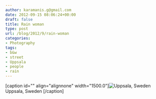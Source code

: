 ```yaml
---
author: karamanis.g@gmail.com
date: 2012-09-15 08:06:24+00:00
draft: false
title: Rain woman
type: post
url: /blog/2012/9/rain-woman
categories:
- Photography
tags:
- b&w
- street
- Uppsala
- people
- rain
---
```


[caption id="" align="alignnone" width="1500.0"]![ Uppsala, Sweden ](https://images.squarespace-cdn.com/content/v1/4f3f61bae4b063b909445965/1347696409723-HUZITYHYN151E5L18AXR/ke17ZwdGBToddI8pDm48kF9aEDQaTpZHfWEO2zppK7Z7gQa3H78H3Y0txjaiv_0fDoOvxcdMmMKkDsyUqMSsMWxHk725yiiHCCLfrh8O1z5QPOohDIaIeljMHgDF5CVlOqpeNLcJ80NK65_fV7S1UX7HUUwySjcPdRBGehEKrDf5zebfiuf9u6oCHzr2lsfYZD7bBzAwq_2wCJyqgJebgg/20120831-R0011789.jpg?format=original)
 Uppsala, Sweden [/caption]
